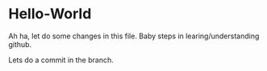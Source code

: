 # Hello-World

Ah ha, let do some changes in this file. Baby steps in learing/understanding github.

Lets do a commit in the branch.

